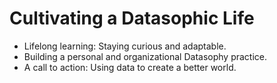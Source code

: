 # Cultivating a Datasophic Life

- Lifelong learning: Staying curious and adaptable.
- Building a personal and organizational Datasophy practice.
- A call to action: Using data to create a better world.
